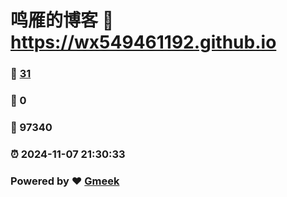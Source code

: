 # 鸣雁的博客 :link: https://wx549461192.github.io 
### :page_facing_up: [31](https://wx549461192.github.io/tag.html) 
### :speech_balloon: 0 
### :hibiscus: 97340 
### :alarm_clock: 2024-11-07 21:30:33 
### Powered by :heart: [Gmeek](https://github.com/Meekdai/Gmeek)

